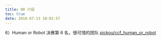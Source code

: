 ```yaml
---
title: 00 介绍
toc: true
date: 2018-07-13 10:01:57
---
```

6）Human or Robot
决赛第 6 名，很可惜的团队
[pickou/ccf_human_or_robot](http://link.zhihu.com/?target=https%3A//github.com/pickou/ccf_human_or_robot)
